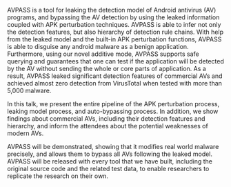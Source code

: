 AVPASS is a tool for leaking the detection model 
of Android antivirus (AV) programs, and bypassing 
the AV detection by using the leaked information 
coupled with APK perturbation techniques. AVPASS 
is able to infer not only the detection features, 
but also hierarchy of detection rule chains. 
With help from the leaked model and the built-in 
APK perturbation functions, AVPASS is able to 
disguise any android malware as a benign application. 
Furthermore, using our novel additive mode, AVPASS 
supports safe querying and guarantees that one can 
test if the application will be detected by the AV 
without sending the whole or core parts of application. 
As a result, AVPASS leaked significant detection 
features of commercial AVs and achieved almost 
zero detection from VirusTotal when tested with 
more than 5,000 malware. 

In this talk, we present the entire pipeline of 
the APK perturbation process, leaking model process, 
and auto-bypassing process. In addition, we show 
findings about commercial AVs, including their 
detection features and hierarchy, and inform the 
attendees about the potential weaknesses of modern AVs. 

AVPASS will be demonstrated, showing that it modifies 
real world malware precisely, and allows them to 
bypass all AVs following the leaked model. AVPASS 
will be released with every tool that we have built, 
including the original source code and the related 
test data, to enable researchers to replicate the 
research on their own.

